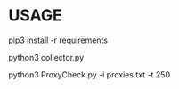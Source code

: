 # USAGE


pip3 install -r requirements

python3 collector.py

python3 ProxyCheck.py -i proxies.txt -t 250
